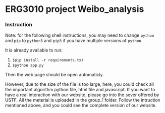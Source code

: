 # ERG3010 project Weibo_analysis
<h3> Instruction </h3>

Note: for the following shell instructions, you may need to change `python` and `pip` to `python3` and `pip3` if you have multiple versions of `python`.

It is already available to run:

1. `$pip install -r requirements.txt`
2. `$python app.py`

Then the web page should be open automaticly.

However, due to the size of the file is too large, here, you could check all the important algorithm python file, html file and javascript. If you want to have a real interaction with our website, please go into the sever offered by USTF. All the meterial is uploaded in the group_1 folder. Follow the intruction mentioned above, and you could see the complete version of our website.

